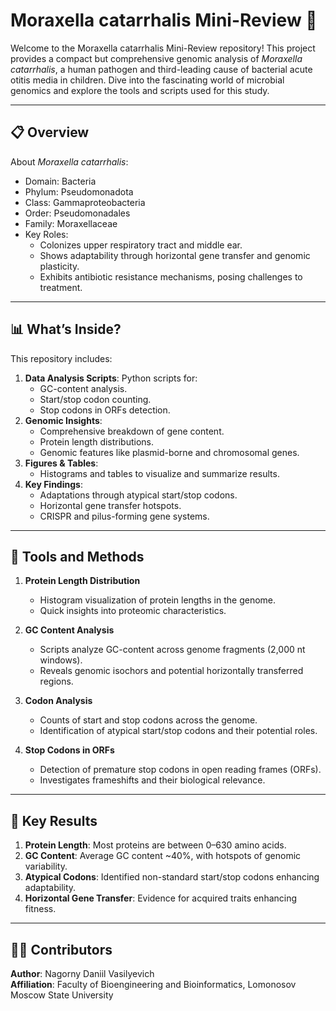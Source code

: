 
Moraxella catarrhalis Mini-Review 🦠
==========================================

Welcome to the Moraxella catarrhalis Mini-Review repository! This project provides a compact but comprehensive genomic analysis of *Moraxella catarrhalis*, a human pathogen and third-leading cause of bacterial acute otitis media in children. Dive into the fascinating world of microbial genomics and explore the tools and scripts used for this study.

------------------------------------------
📋 Overview
------------------------------------------

About *Moraxella catarrhalis*:
- Domain: Bacteria
- Phylum: Pseudomonadota
- Class: Gammaproteobacteria
- Order: Pseudomonadales
- Family: Moraxellaceae
- Key Roles: 
  - Colonizes upper respiratory tract and middle ear.
  - Shows adaptability through horizontal gene transfer and genomic plasticity.
  - Exhibits antibiotic resistance mechanisms, posing challenges to treatment.

------------------------------------------
📊 What’s Inside?
------------------------------------------

This repository includes:
1. **Data Analysis Scripts**: Python scripts for:
   - GC-content analysis.
   - Start/stop codon counting.
   - Stop codons in ORFs detection.
2. **Genomic Insights**:
   - Comprehensive breakdown of gene content.
   - Protein length distributions.
   - Genomic features like plasmid-borne and chromosomal genes.
3. **Figures & Tables**:
   - Histograms and tables to visualize and summarize results.
4. **Key Findings**:
   - Adaptations through atypical start/stop codons.
   - Horizontal gene transfer hotspots.
   - CRISPR and pilus-forming gene systems.

------------------------------------------
🧰 Tools and Methods
------------------------------------------

1. **Protein Length Distribution**
   - Histogram visualization of protein lengths in the genome.
   - Quick insights into proteomic characteristics.

2. **GC Content Analysis**
   - Scripts analyze GC-content across genome fragments (2,000 nt windows).
   - Reveals genomic isochors and potential horizontally transferred regions.

3. **Codon Analysis**
   - Counts of start and stop codons across the genome.
   - Identification of atypical start/stop codons and their potential roles.

4. **Stop Codons in ORFs**
   - Detection of premature stop codons in open reading frames (ORFs).
   - Investigates frameshifts and their biological relevance.

------------------------------------------
🔑 Key Results
------------------------------------------

1. **Protein Length**: Most proteins are between 0–630 amino acids.
2. **GC Content**: Average GC content ~40%, with hotspots of genomic variability.
3. **Atypical Codons**: Identified non-standard start/stop codons enhancing adaptability.
4. **Horizontal Gene Transfer**: Evidence for acquired traits enhancing fitness.

------------------------------------------
🧑‍💻 Contributors
------------------------------------------

**Author**: Nagorny Daniil Vasilyevich  
**Affiliation**: Faculty of Bioengineering and Bioinformatics, Lomonosov Moscow State University  
